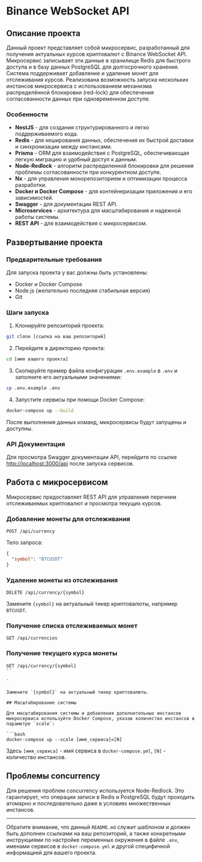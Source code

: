 # Binance WebSocket API

## Описание проекта

Данный проект представляет собой микросервис, разработанный для получения актуальных курсов криптовалют с Binance WebSocket API. Микросервис записывает эти данные в хранилище Redis для быстрого доступа и в базу данных PostgreSQL для долгосрочного хранения. Система поддерживает добавление и удаление монет для отслеживания курсов. Реализована возможность запуска нескольких инстансов микросервиса с использованием механизма распределённой блокировки (red-lock) для обеспечения согласованности данных при одновременном доступе.

### Особенности

- **NestJS** - для создания структурированного и легко поддерживаемого кода.
- **Redis** - для кеширования данных, обеспечения их быстрой доставки и синхронизации между инстансами.
- **Prisma** - ORM для взаимодействия с PostgreSQL, обеспечивающая легкую миграцию и удобный доступ к данным.
- **Node-Redlock** - алгоритм распределенной блокировки для решения проблемы согласованности при конкурентном доступе.
- **Nx** - для управления монорепозиторием и оптимизации процесса разработки.
- **Docker и Docker Compose** - для контейнеризации приложения и его зависимостей.
- **Swagger** - для документации REST API.
- **Microservices** - архитектура для масштабирования и надежной работы системы.
- **REST API** - для взаимодействия с микросервисом.

## Развертывание проекта

### Предварительные требования

Для запуска проекта у вас должны быть установлены:

- Docker и Docker Compose
- Node.js (желательно последняя стабильная версия)
- Git

### Шаги запуска

1. Клонируйте репозиторий проекта:

```bash
git clone [ссылка на ваш репозиторий]
```

2. Перейдите в директорию проекта:

```bash
cd [имя вашего проекта]
```

3. Скопируйте пример файла конфигурации `.env.example` в `.env` и заполните его актуальными значениями:

```bash
cp .env.example .env
```

4. Запустите сервисы при помощи Docker Compose:

```bash
docker-compose up --build
```

После выполнения данных команд, микросервисы будут запущены и доступны.

### API Документация

Для просмотра Swagger документации API, перейдите по ссылке [http://localhost:3000/api](http://localhost:3000/api) после запуска сервисов.

## Работа с микросервисом

Микросервис предоставляет REST API для управления перечнем отслеживаемых криптовалют и просмотра текущих курсов.

### Добавление монеты для отслеживания

```http
POST /api/currency
```

Тело запроса:
```json
{
  "symbol": "BTCUSDT"
}
```

### Удаление монеты из отслеживания

```http
DELETE /api/currency/{symbol}
```

Замените `{symbol}` на актуальный тикер криптовалюты, например `BTCUSDT`.

### Получение списка отслеживаемых монет

```http
GET /api/currencies
```

### Получение текущего курса монеты

```http
GET /api/currency/{symbol}
``

`

Замените `{symbol}` на актуальный тикер криптовалюты.

## Масштабирование системы

Для масштабирования системы и добавления дополнительных инстансов микросервиса используйте Docker Compose, указав количество инстансов в параметре `scale`:

```bash
docker-compose up --scale [имя_сервиса]=[N]
```

Здесь `[имя_сервиса]` - имя сервиса в `docker-compose.yml`, `[N]` - количество инстансов.

## Проблемы concurrency

Для решения проблем concurrency используется Node-Redlock. Это гарантирует, что операции записи в Redis и PostgreSQL будут проходить атомарно и последовательно даже в условиях множественных инстансов.

---

Обратите внимание, что данный `README.md` служит шаблоном и должен быть дополнен ссылками на ваш репозиторий, а также конкретными инструкциями по настройке переменных окружения в файле `.env`, именами сервисов в `docker-compose.yml` и другой специфичной информацией для вашего проекта.
